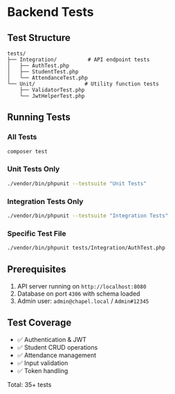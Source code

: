 # Backend Tests

## Test Structure

```
tests/
├── Integration/          # API endpoint tests
│   ├── AuthTest.php
│   ├── StudentTest.php
│   └── AttendanceTest.php
└── Unit/                # Utility function tests
    ├── ValidatorTest.php
    └── JwtHelperTest.php
```

## Running Tests

### All Tests
```bash
composer test
```

### Unit Tests Only
```bash
./vendor/bin/phpunit --testsuite "Unit Tests"
```

### Integration Tests Only
```bash
./vendor/bin/phpunit --testsuite "Integration Tests"
```

### Specific Test File
```bash
./vendor/bin/phpunit tests/Integration/AuthTest.php
```

## Prerequisites

1. API server running on `http://localhost:8080`
2. Database on port `4306` with schema loaded
3. Admin user: `admin@chapel.local` / `Admin#12345`

## Test Coverage

- ✅ Authentication & JWT
- ✅ Student CRUD operations
- ✅ Attendance management
- ✅ Input validation
- ✅ Token handling

Total: 35+ tests

